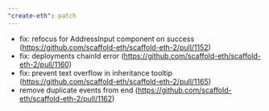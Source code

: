 ```yaml
---
"create-eth": patch
---
```


- fix: refocus for AddressInput component on success (https://github.com/scaffold-eth/scaffold-eth-2/pull/1152)
- fix: deployments chainId error (https://github.com/scaffold-eth/scaffold-eth-2/pull/1160)
- fix: prevent text overflow in inheritance tooltip (https://github.com/scaffold-eth/scaffold-eth-2/pull/1165)
- remove duplicate events from end (https://github.com/scaffold-eth/scaffold-eth-2/pull/1162)
